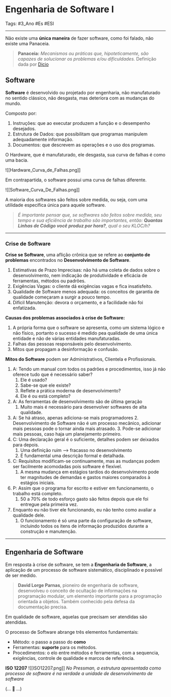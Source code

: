 # Engenharia de Software I

Tags: #3_Ano #Es #ESI 

---

Não existe uma **única maneira** de fazer software, como foi falado, não existe uma Panaceia.

> **Panaceia:** *Mecanismos ou práticas que, hipoteticamente, são capazes de solucionar os problemas e/ou dificuldades.* Definição dada por [Dicio](https://www.dicio.com.br/panaceia/)

## Software

**Software** é desenvolvido ou projetado por engenharia, não manufaturado no sentido clássico, não desgasta, mas deteriora com as mudanças do mundo.

Composto por:
1. Instruções: que ao executar produzem a função e o desempenho desejados.
2. Estrutura de Dados: que possibilitam que programas manipulem adequadamente informação.
3. Documentos: que descrevem as operações e o uso dos programas.

O Hardware, que é manufaturado, ele desgasta, sua curva de falhas é como uma bacia.

![[Hardware_Curva_de_Falhas.png]]

Em contrapartida, o software possui uma curva de falhas diferente.

![[Software_Curva_De_Falhas.png]]

A maioria dos softwares são feitos sobre medida, ou seja, com uma utilidade específica única para aquele software.

> *É importante pensar que, se softwares são feitos sobre medida, seu tempo e sua eficiência de trabalho são importantes, então: **Quantas Linhas de Código você produz por hora?**, qual o seu KLOC/h?*

---

### Crise de Software

**Crise se Software**, uma aflição crônica que se refere ao **conjunto de problemas** encontrados no **Desenvolvimento de Software**.
1. Estimativas de Prazo Imprecisas: não há uma coleta de dados sobre o desenvolvimento, nem indicação de produtividade e eficácia de ferramentas, métodos ou padrões.
2. Exigências Vagas: o cliente dá exigências vagas e fica insatisfeito.
3. Qualidade de Software menos adequada: os conceitos de garantia de qualidade começaram a surgir a pouco tempo.
4. Difícil Manutenção: devora o orçamento, e a facilidade não foi enfatizada.

**Causas dos problemas associados à crise de Software:**
1. A própria forma que o software se apresenta, como um sistema lógico e não físico, portanto o sucesso é medido pea qualidade de uma única entidade e não de várias entidades manufaturadas.
2. Falhas das pessoas responsáveis pelo desenvolvimento.
3. Mitos que propagam a desinformação e confusão.

**Mitos do Software** podem ser Administrativos, Clientela e Profissionais.
1. A: Tendo um manual com todos os padrões e procedimentos, isso já não oferece tudo que é necessário saber?
	1. Ele é usado?
	2. Sabe-se que ele existe?
	3. Reflete a prática moderna de desenvolvimento?
	4. Ele é ou está completo?
2. A: As ferramentas de desenvolvimento são de última geração
	1. Muito mais é necessário para desenvolver softwares de alta qualidade.
3. A: Se há atraso, apenas adiciona-se mais programadores
	2. Desenvolvimento de Software não é um processo mecânico, adicionar mais pessoas pode o tornar ainda mais atrasado.
	3. Pode-se adicionar mais pessoas, caso haja um planejamento primeiro.
4. C: Uma declaração geral é o suficiente, detalhes podem ser deixados para depois.
	1. Uma definição ruim --> fracasso no desenvolvimento
	2. É fundamental uma descrição formal e detalhada.
5. C: Requisitos modificam-se continuamente, mas as mudanças podem ser facilmente acomodadas pois software é flexível.
	1. A mesma mudança em estágios tardios do desenvolvimento pode ter magnitudes de demandas e gastos maiores comparados à estágios iniciais.
6. P: Assim que o programa for escrito e estiver em funcionamento, o trabalho está completo.
	1. 50 a 70% de todo esforço gasto são feitos depois que ele foi entregue pela primeira vez.
7. Enquanto eu não tiver ele funcionando, eu não tenho como avaliar a qualidade dele.
	1. O funcionamento é só uma parte da configuração de software, incluindo todos os itens de informação produzidos durante a construção e manutenção.

---

## Engenharia de Software

Em resposta à crise de software, se tem a **Engenharia de Software**, a aplicação de um processo de software sistemático, disciplinado e possível de ser medido.

> **David Lorge Parnas**, pioneiro de engenharia de software, desenvolveu o conceito de ocultação de informações na programação modular, um elemento importante para a programação orientada a objetos. Também conhecido pela defesa da documentação precisa.

Em qualidade de software, aquelas que precisam ser atendidas são atendidas.

O processo de Software abrange três elementos fundamentais:
- Método: o passo a passo do **como**
- Ferramentas: **suporte** para os métodos.
- Procedimentos: o elo entre métodos e ferramentas, com a sequencia, exigências, controle de qualidade e marcos de referência.

**ISO 12207**
![[ISO12207.png]]
*No Pressman, a estrutura apresentada como processo de software é na verdade a unidade de desenvolvimento de software*

(... 🚧 ...)